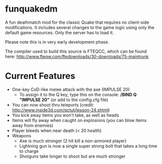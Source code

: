 funquakedm
==========

A fun deathmatch mod for the classic Quake that requires no client-side modifications.
It includes several changes to the game logic using only the default game resources. Only the server has to load it.

Please note this is in very early development phase.

The compiler used to build this source is FTEQCC, which can be found here: http://www.fteqw.com/ftedownloads/30-downloads/75-maintrunk

Current Features
================
 * One-key CoD-like melee attack with the axe (IMPULSE 20)
    * To assign it to the Q key, type this on the console: **/BIND Q "IMPULSE 20"** (or add to the config.cfg file)
 * You can now shoot thru teleports (credit: http://www.inside3d.com/qctut/lesson-24.shtml)
 * You kick away items you won't take, as well as heads
 * Items will fly away when caught on explosions (you can blow items away from enemies)
 * Player bleeds when near death (< 20 health)
 * Weapons
   * Axe is much stronger (2 hit kill a non-armored player)
   * Lightning gun is now a single super strong bolt that takes a long time to charge
   * Shotguns take longer to shoot but are much stronger